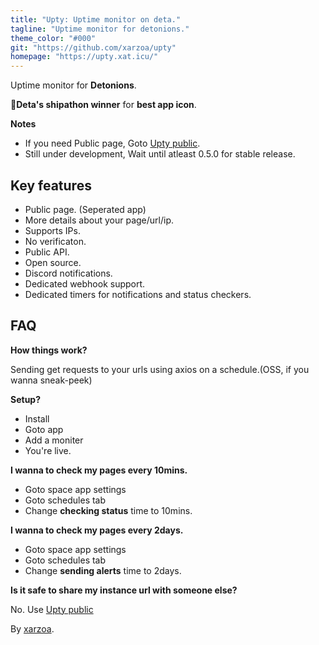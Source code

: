 ```yaml
---
title: "Upty: Uptime monitor on deta."
tagline: "Uptime monitor for detonions."
theme_color: "#000"
git: "https://github.com/xarzoa/upty"
homepage: "https://upty.xat.icu/"
---
```


Uptime monitor for **Detonions**.

🍻**Deta's shipathon winner** for **best app icon**.

**Notes**

- If you need Public page, Goto [Upty public](/discovery/@xarzoa/status).
- Still under development, Wait until atleast 0.5.0 for stable release.

## Key features

- Public page. (Seperated app)
- More details about your page/url/ip.
- Supports IPs.
- No verificaton.
- Public API.
- Open source.
- Discord notifications.
- Dedicated webhook support.
- Dedicated timers for notifications and status checkers.

## FAQ

**How things work?**

Sending get requests to your urls using axios on a schedule.(OSS, if you wanna sneak-peek)

**Setup?**

- Install 
- Goto app
- Add a moniter
- You're live.

**I wanna to check my pages every 10mins.**

- Goto space app settings
- Goto schedules tab
- Change **checking status** time to 10mins.

**I wanna to check my pages every 2days.**

- Goto space app settings
- Goto schedules tab
- Change **sending alerts** time to 2days.

**Is it safe to share my instance url with someone else?**

No. Use [Upty public](/discovery/@xarzoa/status)

By [xarzoa](https://xat.icu).